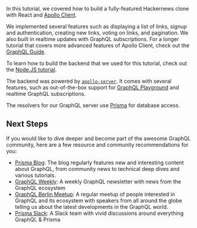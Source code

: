 In this tutorial, we covered how to build a fully-featured Hackernews clone with React and [Apollo Client](https://www.apollographql.com/docs/react/).

We implemented several features such as displaying a list of links, signup and authentication, creating new links, voting on links, and pagination. We also built in realtime updates with GraphQL subscriptions. For a longer tutorial that covers more advanced features of Apollo Client, check out the [GraphQL Guide](https://graphql.guide/).

To learn how to build the backend that we used for this tutorial, check out the [Node.JS tutorial](https://www.howtographql.com/graphql-js/0-introduction/).

The backend was powered by [`apollo-server`](https://www.apollographql.com/docs/apollo-server/getting-started/). It comes with several features, such as out-of-the-box support for [GraphQL Playground](https://github.com/prisma/graphql-playground) and realtime GraphQL subscriptions.

The resolvers for our GraphQL server use [Prisma](https://prisma.io) for database access.

## Next Steps

If you would like to dive deeper and become part of the awesome GraphQL community, here are a few resource and community recommendations for you:

- [Prisma Blog](https://prisma.io/blog): The blog regularly features new and interesting content about GraphQL, from community news to technical deep dives and various tutorials.
- [GraphQL Weekly](https://graphqlweekly.com): A weekly GraphQL newsletter with news from the GraphQL ecosystem
- [GraphQL Berlin Meetup](https://www.meetup.com/graphql-berlin/): A regular meetup of people interested in GraphQL and its ecosystem with speakers from all around the globe telling us about the latest developments in the GraphQL world.
- [Prisma Slack](https://slack.prisma.io): A Slack team with vivid discussions around everything GraphQL & Prisma
